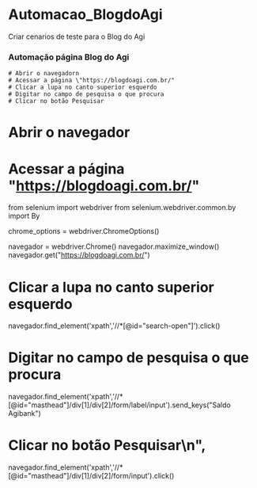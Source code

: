# Automacao_BlogdoAgi
Criar cenarios de teste para o Blog do Agi

### Automação página Blog do Agi

    # Abrir o navegadorn
    # Acessar a página \"https://blogdoagi.com.br/"
    # Clicar a lupa no canto superior esquerdo
    # Digitar no campo de pesquisa o que procura
    # Clicar no botão Pesquisar

# Abrir o navegador
# Acessar a página \"https://blogdoagi.com.br/"
    
from selenium import webdriver
from selenium.webdriver.common.by import By
    
chrome_options = webdriver.ChromeOptions()
    
navegador = webdriver.Chrome()
navegador.maximize_window()
navegador.get("https://blogdoagi.com.br/")

# Clicar a lupa no canto superior esquerdo
navegador.find_element('xpath','//*[@id=\"search-open\"]').click()

# Digitar no campo de pesquisa o que procura
navegador.find_element('xpath','//*[@id=\"masthead\"]/div[1]/div[2]/form/label/input').send_keys("Saldo Agibank")

# Clicar no botão Pesquisar\n",
navegador.find_element('xpath','//*[@id=\"masthead\"]/div[1]/div[2]/form/input').click()
